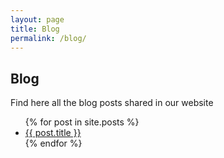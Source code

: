 ```yaml
---
layout: page
title: Blog
permalink: /blog/
---
```

## Blog

Find here all the blog posts shared in our website
<ul>
  {% for post in site.posts %}
    <li>
      <a href="{{ post.url }}">{{ post.title }}</a>
    </li>
  {% endfor %}
</ul>
